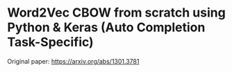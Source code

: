 # Word2Vec CBOW from scratch using Python & Keras (Auto Completion Task-Specific)

Original paper: https://arxiv.org/abs/1301.3781
